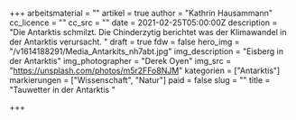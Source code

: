+++
arbeitsmaterial = ""
artikel = true
author = "Kathrin Hausammann"
cc_licence = ""
cc_src = ""
date = 2021-02-25T05:00:00Z
description = "Die Antarktis schmilzt. Die Chinderzytig berichtet was der Klimawandel in der Antarktis verursacht. "
draft = true
fdw = false
hero_img = "/v1614188291/Media_Antarkits_nh7abt.jpg"
img_description = "Eisberg in der Antarktis"
img_photographer = "Derek Oyen"
img_src = "https://unsplash.com/photos/m5r2FFo8NJM"
kategorien = ["Antarktis"]
markierungen = ["Wissenschaft", "Natur"]
paid = false
slug = ""
title = "Tauwetter in der Antarktis "

+++
